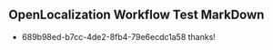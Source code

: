 ## OpenLocalization Workflow Test MarkDown
* 689b98ed-b7cc-4de2-8fb4-79e6ecdc1a58 thanks!

<!--HONumber=Aug16_HO1-->


